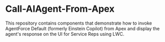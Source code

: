 # Call-AIAgent-From-Apex
This repository contains components that demonstrate how to invoke AgentForce Default (formerly Einstein Copilot) from Apex and display the agent's response on the UI for Service Reps using LWC.
